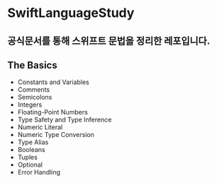 # SwiftLanguageStudy
공식문서를 통해 스위프트 문법을 정리한 레포입니다.
---
## The Basics
- Constants and Variables
- Comments
- Semicolons
- Integers
- Floating-Point Numbers
- Type Safety and Type Inference
- Numeric Literal
- Numeric Type Conversion
- Type Alias
- Booleans
- Tuples
- Optional
- Error Handling
